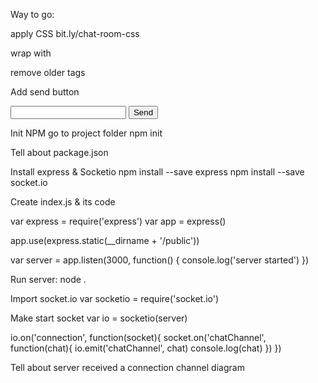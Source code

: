 
Way to go:

apply CSS
  bit.ly/chat-room-css

  wrap with <div class="chat-history"></div>

  remove older tags

Add send button
  <div id="send">
    <input id="msg" v-model="msg"/>
    <button v-on:click="send"><i class="fa fa-send"></i> Send</button>
  </div>

Init NPM
  go to project folder
  npm init

Tell about package.json

Install express & Socketio
  npm install --save express
  npm install --save socket.io

Create index.js & its code

  var express = require('express')
  var app = express()

  app.use(express.static(__dirname + '/public'))

  var server = app.listen(3000, function() {
    console.log('server started')
  })

Run server:
  node .

Import socket.io
  var socketio = require('socket.io')

Make start socket
  var io = socketio(server)

  io.on('connection', function(socket){
    socket.on('chatChannel', function(chat){
      io.emit('chatChannel', chat)
      console.log(chat)
    })
  })

Tell about server received a connection
  channel diagram
